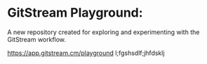# GitStream Playground:

A new repository created for exploring and experimenting with the GitStream workflow.

https://app.gitstream.cm/playground
l;fgshsdlf;jhfdsklj

